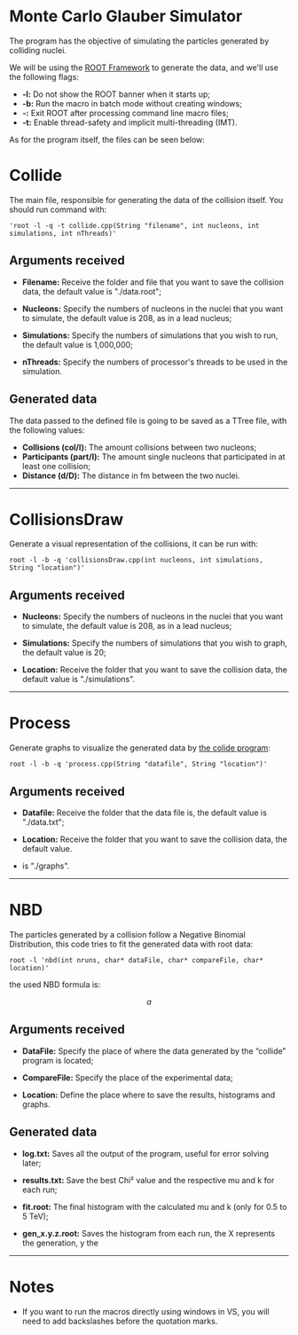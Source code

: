 # Monte Carlo Glauber Simulator

The program has the objective of simulating the particles generated by colliding nuclei.

We will be using the [ROOT Framework](https://root.cern/)
to generate the data, and we'll use the following flags:

* __-l:__ Do not show the ROOT banner when it starts up;
* __-b:__ Run the macro in batch mode without creating windows;
* __-:__ Exit ROOT after processing command line macro files;
* __-t:__ Enable thread-safety and implicit multi-threading (IMT).

As for the program itself, the files can be seen below:

# Collide

The main file, responsible for generating the data of the collision itself.
You should run command with:

    'root -l -q -t collide.cpp(String "filename", int nucleons, int simulations, int nThreads)'

## Arguments received

* __Filename:__ Receive the folder and file that you want to save the collision data, the
default value is "./data.root";

* __Nucleons:__ Specify the numbers of nucleons in the nuclei that you want to simulate, the
default value is 208, as in a lead nucleus;

* __Simulations:__ Specify the numbers of simulations that you wish to run, the default
value is 1,000,000;

* __nThreads:__ Specify the numbers of processor's threads to be used in the simulation.

## Generated data

The data passed to the defined file is going to be saved as a TTree file, with
the following values:
* __Collisions (col/I):__ The amount collisions between two nucleons;
* __Participants (part/I):__ The amount single nucleons that participated in at least
  one collision;
* __Distance (d/D):__ The distance in fm between the two nuclei.

***
# CollisionsDraw

Generate a visual representation of the collisions, it can be run with:

    root -l -b -q 'collisionsDraw.cpp(int nucleons, int simulations, String "location")'

## Arguments received

* __Nucleons:__ Specify the numbers of nucleons in the nuclei that you want to simulate,
the default value is 208, as in a lead nucleus;

* __Simulations:__ Specify the numbers of simulations that you wish to graph, the default
value is 20;

* __Location:__ Receive the folder that you want to save the collision data, the default
value is "./simulations".

***
# Process

Generate graphs to visualize the generated data by
[the colide program](#Collide):

    root -l -b -q 'process.cpp(String "datafile", String "location")'

## Arguments received

* __Datafile:__ Receive the folder that the data file is, the default value is "./data.txt";

* __Location:__ Receive the folder that you want to save the collision data, the default value.
* is "./graphs".

***
# NBD

The particles generated by a collision follow a Negative Binomial Distribution, this code tries
to fit the generated data with root data:

    root -l 'nbd(int nruns, char* dataFile, char* compareFile, char* location)'

the used NBD formula is:

$$ a$$

## Arguments received

* __DataFile:__ Specify the place of where the data generated by the “collide” program is located;

* __CompareFile:__ Specify the place of the experimental data;

* __Location:__ Define the place where to save the results, histograms and graphs.

## Generated data

* __log.txt:__ Saves all the output of the program, useful for error solving later;

* __results.txt:__ Save the best Chi² value and the respective mu and k for each run;  

* __fit.root:__ The final histogram with the calculated mu and k (only for 0.5 to 5 TeV);

* __gen_x.y.z.root:__ Saves the histogram from each run, the X represents the generation, y the 

***

# Notes

* If you want to run the macros directly using windows in VS, you will need to add backslashes
before the quotation marks.
